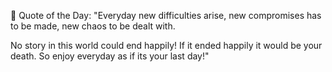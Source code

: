 <!-- start quote -->
💬 Quote of the Day: "Everyday new difficulties arise, new compromises has to be made, new chaos to be dealt with. 

No story in this world could end happily! If it ended happily it would be your death. So enjoy everyday as if its your last day!"
<!-- end quote -->